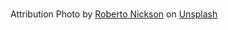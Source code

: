 <h1></h1> Attribution</h1>
Photo by <a href="https://unsplash.com/@rpnickson?utm_content=creditCopyText&utm_medium=referral&utm_source=unsplash">Roberto Nickson</a> on <a href="https://unsplash.com/photos/building-with-infinity-pool-MA82mPIZeGI?utm_content=creditCopyText&utm_medium=referral&utm_source=unsplash">Unsplash</a>
      